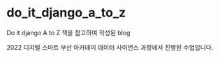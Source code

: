 # do_it_django_a_to_z
Do it django A to Z 책을 참고하여 작성된 blog

2022 디지털 스마트 부산 아카데미 데이터 사이언스 과정에서 진행된 수업입니다.
